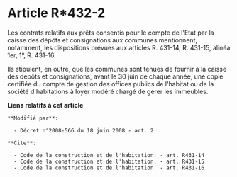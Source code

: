 # Article R*432-2

Les contrats relatifs aux prêts consentis pour le compte de l'Etat par la caisse des dépôts et consignations aux communes
mentionnent, notamment, les dispositions prévues aux articles R. 431-14, R. 431-15, alinéa 1er, 1°, R. 431-16. 

Ils stipulent, en outre, que les communes sont tenues de fournir à la caisse des dépôts et consignations, avant le 30 juin de
chaque année, une copie certifiée du compte de gestion des offices publics de l'habitat ou de la société d'habitations à
loyer modéré chargé de gérer les immeubles.

**Liens relatifs à cet article**

	**Modifié par**:

	  - Décret n°2008-566 du 18 juin 2008 - art. 2

	**Cite**:

	  - Code de la construction et de l'habitation. - art. R431-14
	  - Code de la construction et de l'habitation. - art. R431-15
	  - Code de la construction et de l'habitation. - art. R431-16
